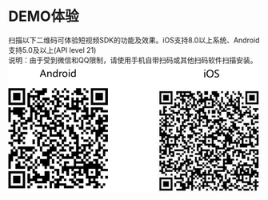 # DEMO体验

扫描以下二维码可体验短视频SDK的功能及效果。iOS支持8.0以上系统、Android支持5.0及以上(API level 21)  
说明：由于受到微信和QQ限制，请使用手机自带扫码或其他扫码软件扫描安装。<br />
![SDK下载二维码.png](../../../../image/live-video/SDK下载二维码.png)

